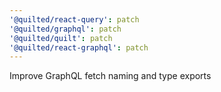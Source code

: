 ```yaml
---
'@quilted/react-query': patch
'@quilted/graphql': patch
'@quilted/quilt': patch
'@quilted/react-graphql': patch
---
```


Improve GraphQL fetch naming and type exports
